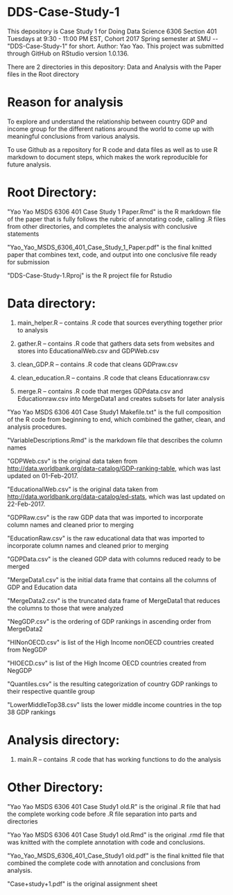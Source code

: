 # DDS-Case-Study-1

This depository is Case Study 1 for Doing Data Science 6306 Section 401 Tuesdays at 9:30 - 11:00 PM EST, Cohort 2017 Spring semester at SMU -- "DDS-Case-Study-1" for short. Author: Yao Yao. This project was submitted through GitHub on RStudio version 1.0.136.

There are 2 directories in this depository: Data and Analysis with the Paper files in the Root directory

# Reason for analysis

To explore and understand the relationship between country GDP and income group for the different nations around the world to come up with meaningful conclusions from various analysis.

To use Github as a repository for R code and data files as well as to use R markdown to document steps, which makes the work reproducible for future analysis.

# Root Directory:

"Yao Yao MSDS 6306 401 Case Study 1 Paper.Rmd" is the R markdown file of the paper that is fully follows the rubric of annotating code, calling .R files from other directories, and completes the analysis with conclusive statements

"Yao_Yao_MSDS_6306_401_Case_Study_1_Paper.pdf" is the final knitted paper that combines text, code, and output into one conclusive file ready for submission

"DDS-Case-Study-1.Rproj" is the R project file for Rstudio

# Data directory:

1. main_helper.R – contains .R code that sources everything together prior to analysis

2. gather.R – contains .R code that gathers data sets from websites and stores into EducationalWeb.csv and GDPWeb.csv

3. clean_GDP.R – contains .R code that cleans GDPraw.csv

4. clean_education.R – contains .R code that cleans Educationraw.csv

5. merge.R – contains .R code that merges GDPdata.csv and Educationraw.csv into MergeData1 and creates subsets for later analysis

"Yao Yao MSDS 6306 401 Case Study1 Makefile.txt" is the full composition of the R code from beginning to end, which combined the gather, clean, and analysis procedures.

"VariableDescriptions.Rmd" is the markdown file that describes the column names

"GDPWeb.csv" is the original data taken from http://data.worldbank.org/data-catalog/GDP-ranking-table, which was last updated on 01-Feb-2017.

"EducationalWeb.csv" is the original data taken from http://data.worldbank.org/data-catalog/ed-stats, which was last updated on 22-Feb-2017.

"GDPRaw.csv" is the raw GDP data that was imported to incorporate column names and cleaned prior to merging 

"EducationRaw.csv" is the raw educational data that was imported to incorporate column names and cleaned prior to merging 

"GDPData.csv" is the cleaned GDP data with columns reduced ready to be merged

"MergeData1.csv" is the initial data frame that contains all the columns of GDP and Education data

"MergeData2.csv" is the truncated data frame of MergeData1 that reduces the columns to those that were analyzed

"NegGDP.csv" is the ordering of GDP rankings in ascending order from MergeData2

"HINonOECD.csv" is list of the High Income nonOECD countries created from NegGDP

"HIOECD.csv" is list of the High Income OECD countries created from NegGDP

"Quantiles.csv" is the resulting categorization of country GDP rankings to their respective quantile group

"LowerMiddleTop38.csv" lists the lower middle income countries in the top 38 GDP rankings

# Analysis directory:

1. main.R – contains .R code that has working functions to do the analysis

# Other Directory:

"Yao Yao MSDS 6306 401 Case Study1 old.R" is the original .R file that had the complete working code before .R file separation into parts and directories

"Yao Yao MSDS 6306 401 Case Study1 old.Rmd" is the original .rmd file that was knitted with the complete annotation with code and conclusions.

"Yao_Yao_MSDS_6306_401_Case_Study1 old.pdf" is the final knitted file that combined the complete code with annotation and conclusions from analysis.

"Case+study+1.pdf" is the original assignment sheet
